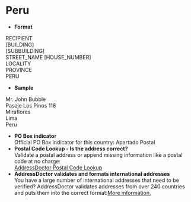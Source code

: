 Peru
====

- **Format**

RECIPIENT  
[BUILDING]  
[SUBBUILDING]  
STREET_NAME [HOUSE_NUMBER]  
LOCALITY   
PROVINCE  
PERU
- **Sample**

Mr. John Bubble   
Pasaje Los Pinos 118  
Miraflores  
Lima  
Peru
- **PO Box indicator**  
Official PO Box indicator for this country: Apartado Postal
- **Postal Code Lookup - Is the address correct?**  
Validate a postal address or append missing information like a postal code at no charge:  
[AddressDoctor Postal Code Lookup](http://lookup.addressdoctor.com/lookup/default.aspx?lang=en&country=PER)
- **AddressDoctor validates and formats international addresses**  
You have a large number of international addresses that need to be verified? AddressDoctor validates addresses from over 240 countries and puts them into the correct format:[More information.](index.php?id=31&L=1)